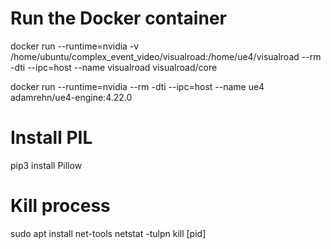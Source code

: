 # Run the Docker container
docker run --runtime=nvidia -v /home/ubuntu/complex_event_video/visualroad:/home/ue4/visualroad --rm -dti --ipc=host --name visualroad visualroad/core

docker run --runtime=nvidia --rm -dti --ipc=host --name ue4 adamrehn/ue4-engine:4.22.0

# Install PIL
pip3 install Pillow

# Kill process
sudo apt install net-tools
netstat -tulpn
kill [pid]
